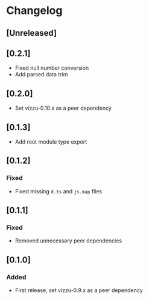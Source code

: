 # Changelog

## [Unreleased]

## [0.2.1]

-   Fixed null number conversion
-   Add parsed data trim

## [0.2.0]

-   Set vizzu-0.10.x as a peer dependency

## [0.1.3]

-   Add root module type export

## [0.1.2]

### Fixed

-   Fixed missing `d.ts` and `js.map` files

## [0.1.1]

### Fixed

-   Removed unnecessary peer dependencies

## [0.1.0]

### Added

-   First release, set vizzu-0.9.x as a peer dependency
